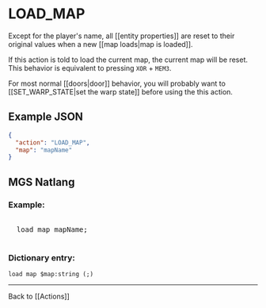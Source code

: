 # LOAD_MAP

Except for the player's name, all [[entity properties]] are reset to their original values when a new [[map loads|map is loaded]].

If this action is told to load the current map, the current map will be reset. This behavior is equivalent to pressing `XOR` + `MEM3`.

For most normal [[doors|door]] behavior, you will probably want to [[SET_WARP_STATE|set the warp state]] before using the this action.

## Example JSON

```json
{
  "action": "LOAD_MAP",
  "map": "mapName"
}
```

## MGS Natlang

### Example:

<pre class="HyperMD-codeblock mgs">

  <span class="verb">load</span> <span class="sigil">map</span> <span class="string">mapName</span><span class="terminator">;</span>

</pre>

### Dictionary entry:

```
load map $map:string (;)
```

---

Back to [[Actions]]
